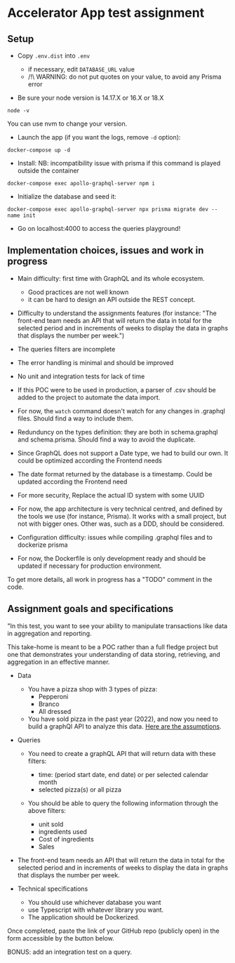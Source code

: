 # Accelerator App test assignment

## Setup

- Copy `.env.dist` into `.env`
  - if necessary, edit `DATABASE_URL` value
  - /!\ WARNING: do not put quotes on your value, to avoid any Prisma error

- Be sure your node version is 14.17.X or 16.X or 18.X

```cli
node -v
```

You can use nvm to change your version.


- Launch the app (if you want the logs, remove `-d` option):

```cli
docker-compose up -d
```

- Install:
NB: incompatibility issue with prisma if this command is played outside the container

```cli
docker-compose exec apollo-graphql-server npm i
```

- Initialize the database and seed it:

```cli
docker-compose exec apollo-graphql-server npx prisma migrate dev --name init 
```

- Go on localhost:4000 to access the queries playground!

## Implementation choices, issues and work in progress

- Main difficulty: first time with GraphQL and its whole ecosystem.
  - Good practices are not well known
  - it can be hard to design an API outside the REST concept.
  
- Difficulty to understand the assignments features (for instance: "The front-end team needs an API that will return the data in total for the selected period and in increments of weeks to display the data in graphs that displays the number per week.")
  
- The queries filters are incomplete
  
- The error handling is minimal and should be improved
  
- No unit and integration tests for lack of time
  
- If this POC were to be used in production, a parser of .csv should be added to the project to automate the data import.

- For now, the `watch` command doesn't watch for any changes in .graphql files. Should find a way to include them.

- Redunduncy on the types definition: they are both in schema.graphql and schema.prisma. Should find a way to avoid the duplicate.
  
- Since GraphQL does not support a Date type, we had to build our own. It could be optimized according the Frontend needs
  
- The date format returned by the database is a timestamp. Could be updated according the Frontend need
  
- For more security, Replace the actual ID system with some UUID
  
- For now, the app architecture is very technical centred, and defined by the tools we use (for instance, Prisma). It works with a small project, but not with bigger ones. Other was, such as a DDD, should be considered.
  
- Configuration difficulty: issues while compiling .graphql files and to dockerize prisma
  
- For now, the Dockerfile is only development ready and should be updated if necessary for production environment.

To get more details, all work in progress has a "TODO" comment in the code.

## Assignment goals and specifications

"In this test, you want to see your ability to manipulate transactions like data in aggregation and reporting.

This take-home is meant to be a POC rather than a full fledge project but one that demonstrates your understanding of data storing, retrieving, and aggregation in an effective manner.

- Data

  - You have a pizza shop with 3 types of pizza:
    - Pepperoni
    - Branco
    - All dressed
  - You have sold pizza in the past year (2022), and now you need to build a graphQl API to analyze this data. [Here are the assumptions](https://docs.google.com/spreadsheets/d/1byShULmKZCmGqfLSUwh1RWWcEUPgZq3FRwYHJpV1ZXo/edit?usp=sharing
  ).

- Queries

  - You need to create a graphQL API that will return data with these filters:
    - time: (period start date, end date) or per selected calendar month
    - selected pizza(s) or all pizza

  - You should be able to query the following information through the above filters:
    - unit sold
    - ingredients used
    - Cost of ingredients
    - Sales

- The front-end team needs an API that will return the data in total for the selected period and in increments of weeks to display the data in graphs that displays the number per week.

- Technical specifications
  - You should use whichever database you want
  - use Typescript with whatever library you want.
  - The application should be Dockerized.

Once completed, paste the link of your GitHub repo (publicly open) in the form accessible by the button below.

BONUS: add an integration test on a query.


